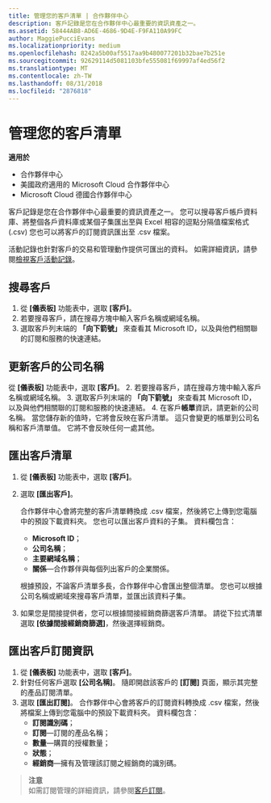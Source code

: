 ```yaml
---
title: 管理您的客戶清單 | 合作夥伴中心
description: 客戶記錄是您在合作夥伴中心最重要的資訊資產之一。
ms.assetid: 58444AB8-AD6E-4686-9D4E-F9FA110A99FC
author: MaggiePucciEvans
ms.localizationpriority: medium
ms.openlocfilehash: 8242a5b00af5517aa9b480077201b32bae7b251e
ms.sourcegitcommit: 92629114d5081103bfe555081f69997af4ed56f2
ms.translationtype: MT
ms.contentlocale: zh-TW
ms.lasthandoff: 08/31/2018
ms.locfileid: "2876818"
---
```

# <a name="manage-your-customer-list"></a>管理您的客戶清單

**適用於**

-  合作夥伴中心
-  美國政府適用的 Microsoft Cloud 合作夥伴中心
-  Microsoft Cloud 德國合作夥伴中心

客戶記錄是您在合作夥伴中心最重要的資訊資產之一。 您可以搜尋客戶帳戶資料庫、將整個各戶資料庫或某個子集匯出至與 Excel 相容的逗點分隔值檔案格式 (.csv) 您也可以將客戶的訂閱資訊匯出至 .csv 檔案。

活動記錄也針對客戶的交易和管理動作提供可匯出的資料。 如需詳細資訊，請參閱[檢視客戶活動記錄](activity-logs.md)。


## <a name="search-for-a-customer"></a>搜尋客戶

1.  從 **\[儀表板\]** 功能表中，選取 **\[客戶\]**。
2.  若要搜尋客戶，請在搜尋方塊中輸入客戶名稱或網域名稱。
3.  選取客戶列末端的 **「向下箭號」** 來查看其 Microsoft ID，以及與他們相關聯的訂閱和服務的快速連結。

## <a name="update-a-customers-company-name"></a>更新客戶的公司名稱

從 **\[儀表板\]** 功能表中，選取 **\[客戶\]**。
2.  若要搜尋客戶，請在搜尋方塊中輸入客戶名稱或網域名稱。
3.  選取客戶列末端的 **「向下箭號」** 來查看其 Microsoft ID，以及與他們相關聯的訂閱和服務的快速連結。
4.  在客戶**帳單**資訊，請更新的公司名稱。 當您儲存新的值時，它將會反映在客戶清單。 這只會變更的帳單到公司名稱和客戶清單值。 它將不會反映任何一處其他。

## <a name="export-your-customer-list"></a>匯出客戶清單

1.  從 **\[儀表板\]** 功能表中，選取 **\[客戶\]**。
2.  選取 **\[匯出客戶\]**。

    合作夥伴中心會將完整的客戶清單轉換成 .csv 檔案，然後將它上傳到您電腦中的預設下載資料夾。 您也可以匯出客戶資料的子集。 資料欄包含：

    -   **Microsoft ID**；
    -   **公司名稱**；
    -   **主要網域名稱**；
    -   **關係**—合作夥伴與每個列出客戶的企業關係。

    根據預設，不論客戶清單多長，合作夥伴中心會匯出整個清單。 您也可以根據公司名稱或網域來搜尋客戶清單，並匯出該資料子集。

3.  如果您是間接提供者，您可以根據間接經銷商篩選客戶清單。 請從下拉式清單選取 **\[依據間接經銷商篩選\]**，然後選擇經銷商。


## <a name="export-customer-subscription-information"></a>匯出客戶訂閱資訊

1.  從 **\[儀表板\]** 功能表中，選取 **\[客戶\]**。
2.  針對任何客戶選取 **\[公司名稱\]**。 隨即開啟該客戶的 **\[訂閱\]** 頁面，顯示其完整的產品訂閱清單。
3.  選取 **\[匯出訂閱\]**。 合作夥伴中心會將客戶的訂閱資料轉換成 .csv 檔案，然後將檔案上傳到您電腦中的預設下載資料夾。 資料欄包含：
    -   **訂閱識別碼**；
    -   **訂閱**—訂閱的產品名稱；
    -   **數量**—購買的授權數量；
    -   **狀態**；
    -   **經銷商**—擁有及管理該訂閱之經銷商的識別碼。

>**注意**<br>
如需訂閱管理的詳細資訊，請參閱[客戶訂閱](customer-subscriptions.md)。

     

 

 



